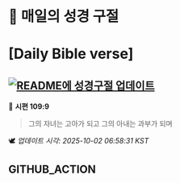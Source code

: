 # 🙏 매일의 성경 구절
# [Daily Bible verse]
## [![README에 성경구절 업데이트](https://github.com/DONGSUKA/first_test/actions/workflows/update-readme-bible.yml/badge.svg)](https://github.com/DONGSUKA/first_test/actions/workflows/update-readme-bible.yml)
<!-- START_BIBLE_VERSE -->
📖 **시편 109:9**
> 그의 자녀는 고아가 되고 그의 아내는 과부가 되며

🕊️ _업데이트 시각: 2025-10-02 06:58:31 KST_
  <!-- END_BIBLE_VERSE -->
## GITHUB_ACTION
